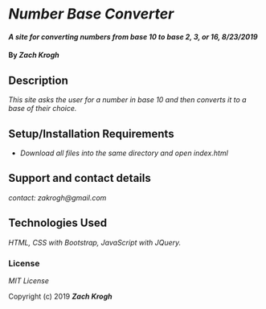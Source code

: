 # _Number Base Converter_

#### _A site for converting numbers from base 10 to base 2, 3, or 16, 8/23/2019_

#### By _Zach Krogh_

## Description

_This site asks the user for a number in base 10 and then converts it to a base of their choice._

## Setup/Installation Requirements

* _Download all files into the same directory and open index.html_

## Support and contact details

_contact: zakrogh@gmail.com_

## Technologies Used

_HTML, CSS with Bootstrap, JavaScript with JQuery._

### License

*MIT License*

Copyright (c) 2019 **_Zach Krogh_**
